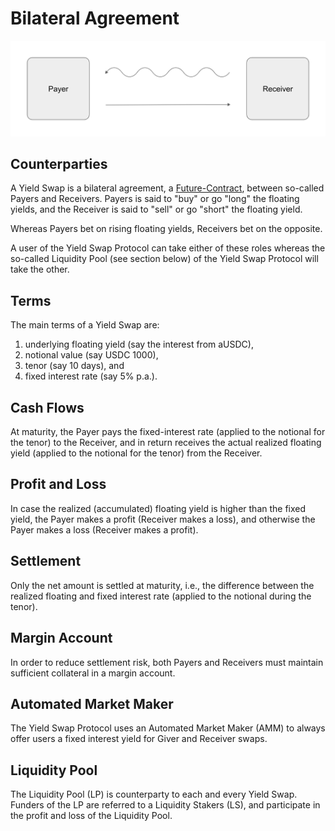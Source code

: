 #  Bilateral Agreement

![Payer Profit](image/payers/payer_profit.png)

## Counterparties

A Yield Swap is a bilateral agreement, a [Future-Contract], between so-called Payers and Receivers. Payers is said to "buy" or go "long" the floating yields, and the Receiver is said to "sell" or go "short" the floating yield.

Whereas Payers bet on rising floating yields, Receivers bet on the opposite.

A user of the Yield Swap Protocol can take either of these roles whereas the so-called Liquidity Pool (see section below) of the Yield Swap Protocol will take the other.

## Terms

The main terms of a Yield Swap are:

1. underlying floating yield (say the interest from aUSDC),
2. notional value (say USDC 1000),
3. tenor (say 10 days), and
4. fixed interest rate (say 5% p.a.).

## Cash Flows

At maturity, the Payer pays the fixed-interest rate (applied to the notional for the tenor) to the Receiver, and in return receives the actual realized floating yield (applied to the notional for the tenor) from the Receiver.

## Profit and Loss

In case the realized (accumulated) floating yield is higher than the fixed yield, the Payer makes a profit (Receiver makes a loss), and otherwise the Payer makes a loss (Receiver makes a profit).

## Settlement

Only the net amount is settled at maturity, i.e., the difference between the realized floating and fixed interest rate (applied to the notional during the tenor).

## Margin Account

In order to reduce settlement risk, both Payers and Receivers must maintain sufficient collateral in a margin account.

## Automated Market Maker

The Yield Swap Protocol uses an Automated Market Maker (AMM) to always offer users a fixed interest yield for Giver and Receiver swaps.

## Liquidity Pool

The Liquidity Pool (LP) is counterparty to each and every Yield Swap. Funders of the LP are referred to a Liquidity Stakers (LS), and participate in the profit and loss of the Liquidity Pool.

[Future-Contract]: ./glossary.md[Future-Contract]

